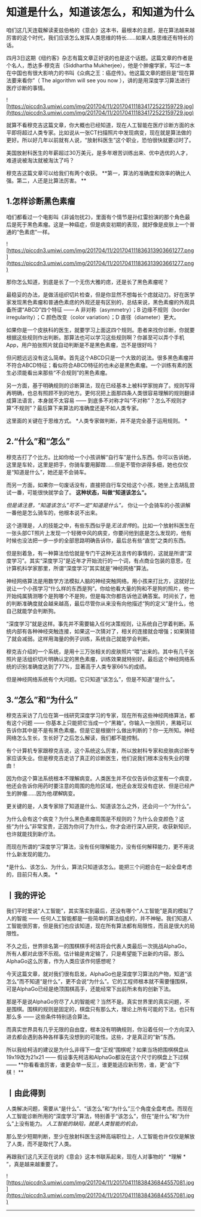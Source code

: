 # 知道是什么，知道该怎么，和知道为什么

咱们这几天连载解读麦兹伯格的《意会》这本书，最根本的主题，是在算法越来越厉害的这个时代，我们应该怎么发挥人类思维的特长……如果人类思维还有特长的话。

四月3日这期《纽约客》杂志有篇文章正好说的也是这个话题。这篇文章的作者是个名人，悉达多·穆克吉（Siddhartha Mukherjee），他是个肿瘤学家，写过一本在中国也有很大影响力的书叫《众病之王：癌症传》。他这篇文章的题目是“现在算法要来看你”（ The algorithm will see you now ），讲的是用深度学习算法进行医疗诊断的事情。 

![https://piccdn3.umiwi.com/img/201704/11/201704111834172522159729.jpg](https://piccdn3.umiwi.com/img/201704/11/201704111834172522159729.jpg)

就算不看穆克吉这篇文章，你大概也已经知道，现在人工智能在医疗诊断方面的水平即将超过人类专家。比如说从一张CT扫描照片中发现病变，现在就是算法做的更好。所以好几年以前就有人说，“放射科医生”这个职业，恐怕很快就要过时了。

美国放射科医生的年薪超过30万美元，是多年艰苦训练出来、优中选优的人才，难道说被淘汰就被淘汰了吗？

穆克吉这篇文章可以给我们有两个收获。 **第一，算法的准确度和效率的确比人强。第二，人还是比算法厉害。 **

## 1.怎样诊断黑色素瘤

咱们都看过一个电影叫《非诚勿扰2》，里面有个情节是孙红雷扮演的那个角色最后是死于黑色素瘤。这是一种癌症，但是病变初期的表现，就好像是皮肤上一个普通的“色素痣”一样。

![https://piccdn3.umiwi.com/img/201704/11/201704111836313903661277.png](https://piccdn3.umiwi.com/img/201704/11/201704111836313903661277.png)

那你怎么知道，到底是长了一个无伤大雅的痣，还是长了黑色素瘤呢？

最稳妥的办法，是做活组织切片检查，但是你显然不想每长个痣就动刀。好在医学家发现黑色素瘤和普通色素痣的外观还是有区别的，总结来说，黑色素瘤的外观具备所谓“ABCD”四个特征 —— A 非对称（asymmetry）；B 边缘不规则（border irregularity）；C 颜色改变（color variation）；D 直径（diameter）更大。

如果你是一个皮肤科的医生，就要学习上面这四个规则。患者来找你诊断，你就要根据这些规则作出判断。那算法也可以学习这些规则啊？你甚至可以弄个手机App，用户拍张照片就自动判断是不是黑色素瘤，岂不是很好吗？

但问题远远没有这么简单。首先这个ABCD只是一个大致的说法。很多黑色素瘤并不符合ABCD特征；看似符合ABCD特征的也未必是黑色素瘤。一个训练有素的医生必须能看出来那些“不合规则”的黑色素瘤。

另一方面，基于明确规则的诊断算法，现在已经基本上被科学家抛弃了。规则写得再明确，也总有照顾不到的地方。更何况把上面那四条人类很容易理解的规则翻译成算法语言，本身就不太容易 —— 到底多不对称才叫“不对称”？怎么不规则才算“不规则”？最后算下来算法的准确度还是不如人类专家。

这里面的关键在于思维方式。 *人类专家做判断，并不是完全基于运用规则。 *

## 2.“什么”和“怎么”

穆克吉打了个比方。比如你给一个小孩讲解“自行车”是什么东西。你可以告诉她，这里是车轮，这里是把手，你骑车要用脚蹬……但是不管你讲得多细，她也仅仅是“知道是什么”，她还是不会骑车。

而另一方面，如果你一句废话没有，直接把自行车交给这个小孩，她坐上去胡乱尝试一番，可能很快就学会了。 **这种状态，叫做“知道该怎么”。**

 *但是请注意，“知道该怎么”可不一定“知道是什么”。* 你让一个会骑车的小孩讲解一番他是怎么骑车的，他根本说不出来。

这个道理是，人的技能之中，有些东西似乎是*无法言传*的。比如一个放射科医生在一张头部CT照片上发现一个轻微中风的病变，你要问他到底是怎么发现的，他有时候也没法把一步一步的全部思路明确告诉你，最后总有些“直觉”之类的东西。

但是别着急，有一种算法恰恰就是专门干这种无法言传的事情的，这就是所谓“深度学习”。其实“深度学习”是近年才开始流行的一个词，有点商业包装的意思，在计算机科学家那里，所谓“深度学习”其实就是“神经网络”算法。

神经网络算法是用数学方法模拟人脑的神经突触网络。用小孩来打比方，这就好比说让一个小孩学习“什么样的东西是狗”。你给他看大量的狗和不是狗的照片，他一开始纯属猜测哪个是狗哪个不是狗，但是每次你都告诉他正确答案。时间长了，他的判断准确度就会越来越高，最后尽管你从来没有向他描述“狗的定义”是什么，他自己就能学会判断狗。

“深度学习”就是这样。事先并不需要输入任何决策规则，让系统自己学着判断。系统内部有各种神经突触连接，如果这一次猜对了，相关的连接就会增强；如果猜错了就会减弱。这样用海量的例子训练，系统自己就能学会判断。

穆克吉介绍的一个系统，是用十三万张相关的皮肤照片“喂”出来的。其中有几千张照片是活组织切片明确认定的黑色素瘤，训练效果就特别好。最后这个神经网络系统的识别准确度达到了77%，显著高于人类专家66%的成绩。

但是神经网络系统有个大问题。它只知道“该怎么”，但是不知道“是什么”。 

## 3.“怎么”和“为什么”

穆克吉采访了几位在第一线研究深度学习的专家，现在所有这些神经网络算法，都有这个问题 —— 你基本上只能把它当成一个“黑箱”。你输入一张照片，黑箱可以告诉你其中是不是有黑色素瘤。但是它是根据什么做出判断的？你一无所知。神经网络怎么生长，生长好了之后怎么解读，我们都不能控制。

有个计算机专家跟穆克吉说，这个系统这么厉害，所以放射科专家和皮肤病诊断专家应该失业。但是穆克吉走访了真正的诊断医生，他们说我们根本没有失业的理由！

因为你这个算法系统根本不理解病变。人类医生并不仅仅告诉你这里有一个病变，他还会告诉你用药时要注意的周围的危险区域，他还会发现没有症状、但是已经产生的肿瘤……因为他*理解*病变。

更关键的是，人类专家除了知道是什么、知道该怎么之外，还会问一个“为什么”。

为什么会有这个病变？为什么黑色素瘤周围是不规则的？为什么会变颜色？这些“为什么”非常宝贵，正因为你问了为什么，你才会进行深入研究，收获新知识，也许就能找到新疗法。

而现在所谓的“深度学习”算法，没有任何理解能力，没有任何解释能力，更不用说什么新发现的能力。

 *是什么、该怎么、为什么，算法只知道该怎么。能把三个问题合在一起全盘考虑的，目前只有人类。 *

## 丨我的评论

我们平时爱说“人工智能”，其实落实到最后，还没有哪个“人工智能”是真的模拟了人的智能 —— 任何人工智能都是一些简单的算法组成的，并不神秘。我们知道人工智能很厉害，但是我们也应该知道，现在所有算法都有局限性，而且是很大的局限性。

不久之后，世界排名第一的围棋棋手柯洁将会代表人类最后一次挑战AlphaGo，所有人都对此很不乐观。估计输是肯定输了，只是希望能下出新的内容。那么AlphaGo这么厉害，作为人类应该作何感想呢？

今天这篇文章，就对我们很有启发。AlphaGo也是深度学习算法的产物，知道“该怎么”而不知道“是什么”，更不会说“为什么”。它的工程师根本就不需要懂围棋，可是AlphaGo已经是绝顶围棋高手，还能经常下出前所未有的创新下法。

那是不是说AlphaGo穷尽了人的智能呢？当然不是。真实世界里的真实问题，不是围棋。围棋的规则是固定的，棋盘只有那么大，理论上所有可能的下法，也只有那么多 —— 这些条件特别适合算法。

而真实世界具有几乎无限的自由度，根本没有明确规则，你沿着任何一个方向深入进去都会遇到各种各样事先没想到的可能性。这些，才是真正的“新”东西。

所以我给柯洁的建议是为什么非得下一盘“正规”围棋呢？如果当场把围棋棋盘从19x19改为21x21 —— 假设事先柯洁和AlphaGo都没在这个尺寸的棋盘上下过棋 —— **你看看谁厉害，谁更会举一反三，谁更能适应新形势，谁，更“会”下棋！ **

## 丨由此得到

人类解决问题，需要从“是什么”、“该怎么”和“为什么”三个角度全盘考虑。而现在人工智能诊断所用的“深度学习”算法，特别善于“该怎么”，但在“是什么”和“为什么”上没有能力。 *人工智能的缺陷，就是人类智能的机会。*

那么至少短期判断，至少在放射科医生这种高端职位上，人工智能也许仅仅是解放了人类，而不是取代了人类。

再跟我们这几天正在说的《意会》这本书联系起来，现在人对事物的“  *理解 * ”，真是越来越重要了。

![https://piccdn3.umiwi.com/img/201704/11/201704111838436844557081.jpg](https://piccdn3.umiwi.com/img/201704/11/201704111838436844557081.jpg)

---
